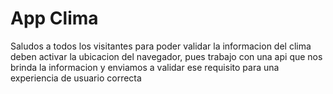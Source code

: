 #  App Clima

Saludos a todos los visitantes  para poder validar la informacion del clima deben activar la ubicacion del navegador,
pues trabajo con una api que nos brinda la informacion y enviamos a validar ese requisito para una experiencia de usuario correcta

